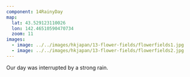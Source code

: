 ```yaml
---
component: 14RainyDay
map:
  lat: 43.529123110026
  lon: 142.46510590470734
  zoom: 11
images:
  - image: ../../images/hkjapan/13-flower-fields/flowerfields1.jpg
  - image: ../../images/hkjapan/13-flower-fields/flowerfields2.jpg
---
```


Our day was interrupted by a strong rain.
